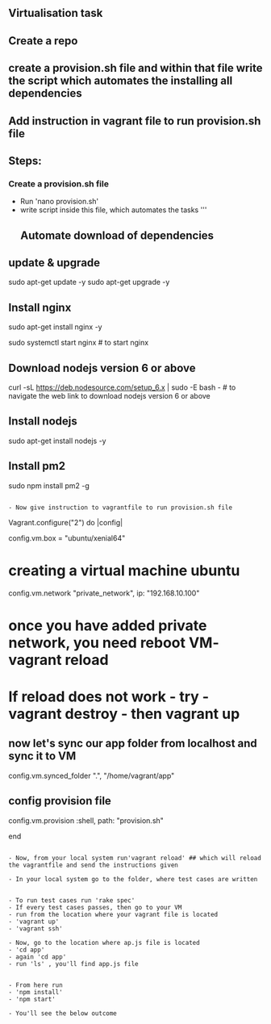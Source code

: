 ## Virtualisation task

## Create a repo
## create a provision.sh file and within that file write the script which automates the installing all dependencies

## Add instruction in vagrant file to run provision.sh file

## Steps:

### Create a provision.sh file
- Run 'nano provision.sh'
- write script inside this file, which automates the tasks
  '''
  ## Automate download of dependencies

## update & upgrade
sudo apt-get update -y
sudo apt-get upgrade -y

## Install nginx
sudo apt-get install nginx -y

sudo systemctl start nginx  # to start nginx

## Download nodejs version 6 or above
curl -sL https://deb.nodesource.com/setup_6.x | sudo -E bash -  # to navigate the web link to download nodejs version 6 or above

## Install nodejs

sudo apt-get install nodejs -y

## Install pm2

sudo npm install pm2 -g
```

- Now give instruction to vagrantfile to run provision.sh file
```
Vagrant.configure("2") do |config|

 config.vm.box = "ubuntu/xenial64"
# creating a virtual machine ubuntu 
 config.vm.network "private_network", ip: "192.168.10.100"

 # once you have added private network, you need reboot VM- vagrant reload
 # If reload does not work - try - vagrant destroy - then vagrant up
 
## now let's sync our app folder from localhost and sync it to VM
 config.vm.synced_folder ".", "/home/vagrant/app"
 
 ## config provision file 
 config.vm.provision :shell, path: "provision.sh"

end
```

- Now, from your local system run'vagrant reload' ## which will reload the vagrantfile and send the instructions given

- In your local system go to the folder, where test cases are written 


- To run test cases run 'rake spec'
- If every test cases passes, then go to your VM
- run from the location where your vagrant file is located 
- 'vagrant up'
- 'vagrant ssh'

- Now, go to the location where ap.js file is located
- 'cd app'
- again 'cd app'
- run 'ls' , you'll find app.js file


- From here run 
- 'npm install'
- 'npm start'

- You'll see the below outcome

